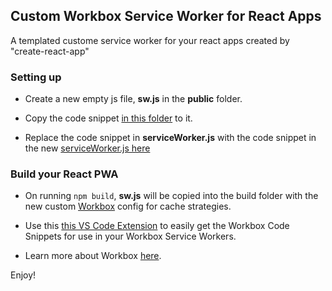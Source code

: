 ## Custom Workbox Service Worker for React Apps
A templated custome service worker for your react apps created by "create-react-app"

### Setting up

 - Create a new empty js file, **sw.js** in the **public** folder.
 
 - Copy the code snippet [in this folder](https://github.com/mayeedwin/custom-service-worker-react-app/blob/master/src/sw.js) to it.
 
 - Replace the code snippet in **serviceWorker.js** with the code snippet in the new [serviceWorker.js here](https://github.com/mayeedwin/custom-service-worker-react-app/blob/master/src/config/serviceWorker.js)
 
 ### Build your React PWA
 
 - On running `npm build`, **sw.js** will be copied into the build folder with the 
 new custom [Workbox](https://developers.google.com/web/tools/workbox) config for cache strategies.
 
 - Use this [this VS Code Extension](https://marketplace.visualstudio.com/items?itemName=mayeedwin.vscode-pwa) to easily get the Workbox Code Snippets
 for use in your Workbox Service Workers.
 
 - Learn more about Workbox [here](https://developers.google.com/web/tools/workbox).
 
 Enjoy!
